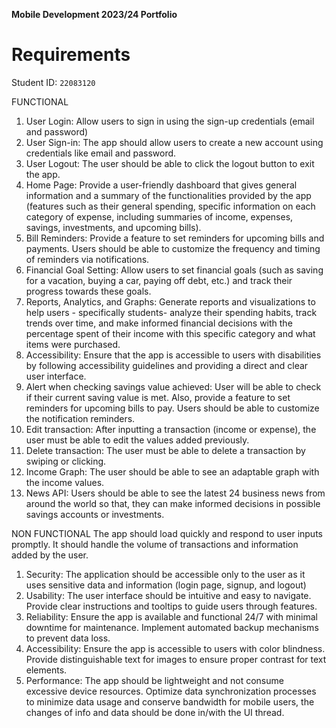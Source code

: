 **Mobile Development 2023/24 Portfolio**
# Requirements

Student ID: `22083120`

FUNCTIONAL
1. User Login: Allow users to sign in using the sign-up credentials (email and password) 
2.  User Sign-in: The app should allow users to create a new account using credentials like email and password.
3. User Logout: The user should be able to click the logout button to exit the app.
4. Home Page: Provide a user-friendly dashboard that gives general information and a summary of the functionalities provided by the app (features such as their general spending, specific information on each category of expense, including summaries of income, expenses, savings, investments, and upcoming bills).
5. Bill Reminders: Provide a feature to set reminders for upcoming bills and payments. Users should be able to customize the frequency and timing of reminders via notifications.
6. Financial Goal Setting: Allow users to set financial goals (such as saving for a vacation, buying a car, paying off debt, etc.) and track their progress towards these goals.
7. Reports, Analytics, and Graphs: Generate reports and visualizations to help users - specifically students- analyze their spending habits, track trends over time, and make informed financial decisions with the percentage spent of their income with this specific category and what items were purchased.
8. Accessibility: Ensure that the app is accessible to users with disabilities by following accessibility guidelines and providing a direct and clear user interface.
9. Alert when checking savings value achieved: User will be able to check if their current saving value is met. Also, provide a feature to set reminders for upcoming bills to pay. Users should be able to customize the notification reminders.
10. Edit transaction: After inputting a transaction (income or expense), the user must be able to edit the values added previously.
11. Delete transaction: The user must be able to delete a transaction by swiping or clicking.
12. Income Graph: The user should be able to see an adaptable graph with the income values. 
13. News API: Users should be able to see the latest 24 business news from around the world so that, they can make informed decisions in possible savings accounts or investments. 
 
NON FUNCTIONAL
The app should load quickly and respond to user inputs promptly.
It should handle the volume of transactions and information added by the user.
1. Security: The application should be accessible only to the user as it uses sensitive data and information (login page, signup, and logout)
2. Usability: The user interface should be intuitive and easy to navigate. Provide clear instructions and tooltips to guide users through features.
3. Reliability: Ensure the app is available and functional 24/7 with minimal downtime for maintenance. Implement automated backup mechanisms to prevent data loss.
4. Accessibility: Ensure the app is accessible to users with color blindness. Provide distinguishable text for images to ensure proper contrast for text elements.
5. Performance: The app should be lightweight and not consume excessive device resources. Optimize data synchronization processes to minimize data usage and conserve bandwidth for mobile users, the changes of info and data should be done in/with the UI thread.


